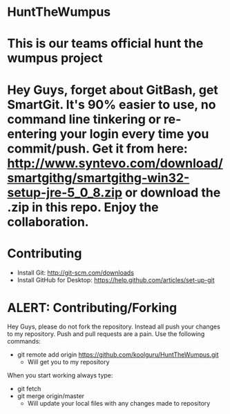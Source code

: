 HuntTheWumpus
=============

This is our teams official hunt the wumpus project
==
Hey Guys, forget about GitBash, get SmartGit. It's 90% easier to use, no command line tinkering or re-entering your login every time you commit/push. Get it from here: http://www.syntevo.com/download/smartgithg/smartgithg-win32-setup-jre-5_0_8.zip or download the .zip in this repo. Enjoy the collaboration.
=======
Contributing
============

- Install Git: http://git-scm.com/downloads
- Install GitHub for Desktop: https://help.github.com/articles/set-up-git

ALERT: Contributing/Forking
===========================

Hey Guys, please do not fork the repository. Instead all push your changes to my repository. Push and pull requests are a pain. Use the following commands:

- git remote add origin https://github.com/koolguru/HuntTheWumpus.git 
	- Will get you to my repository

When you start working always type:

- git fetch
- git merge origin/master
	- Will update your local files with any changes made to repository


